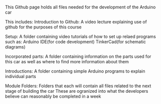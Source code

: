 This Github page holds all files needed for the development of the Arduino car

This includes:
  Introduction to Github: A video lecture explaining use of github for the purposes of this course
  
  Setup: A folder containing video tutorials of how to set up relaed programs such as:
    Arduino IDE(for code development)
    TinkerCad(for schematic diagrams)

  Incorporated parts: A folder containing information on the parts used for this car as well as where to find more information about them
  
  Introductions: A folder containing simple Arduino programs to explain individual parts
  
  Module Folders: Folders that each will contain all files related to the next stage of building the car 
    These are ogranized into what the developers believe can reasonably be completed in a week
  

